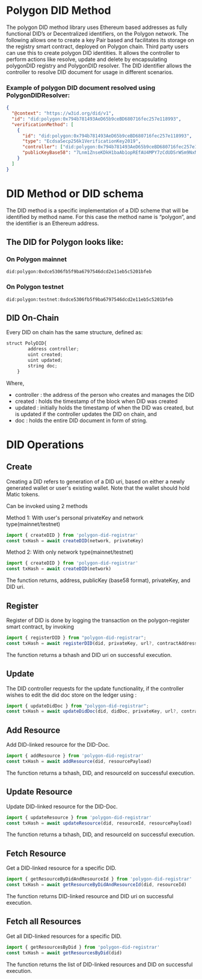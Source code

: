 # Polygon DID Method

The polygon DID method library uses Ethereum based addresses as fully functional DID’s or Decentralized identifiers, on the Polygon network. The following allows one to create a key Pair based and facilitates its storage on the registry smart contract, deployed on Polygon chain.
Third party users can use this to create polygon DID identities. It allows the controller to perform actions like resolve, update and delete by encapsulating polygonDID registry and PolygonDID resolver.
The DID identifier allows the controller to resolve DID document for usage in different scenarios.

### Example of polygon DID document resolved using PolygonDIDResolver:

```json
{
  "@context": "https://w3id.org/did/v1",
  "id": "did:polygon:0x794b781493AeD65b9ceBD680716fec257e118993",
  "verificationMethod": [
    {
      "id": "did:polygon:0x794b781493AeD65b9ceBD680716fec257e118993",
      "type": "EcdsaSecp256k1VerificationKey2019",
      "controller": ["did:polygon:0x794b781493AeD65b9ceBD680716fec257e118993"],
      "publicKeyBase58": "7Lnm1ZnseKDkH1baAb1opREfAU4MPY7zCdUDSrWSm9NxNTQmy4neU9brFUYnEcyy7CwFKjD11ikyP9J8cf6zEaAKrEzzp"
    }
  ]
}
```

# DID Method or DID schema

The DID method is a specific implementation of a DID scheme that will be identified by method name. For this case the method name is “polygon”, and the identifier is an Ethereum address.

## The DID for Polygon looks like:

### On Polygon mainnet

```
did:polygon:0xdce5306fb5f9ba6797546dcd2e11eb5c5201bfeb
```

### On Polygon testnet

```
did:polygon:testnet:0xdce5306fb5f9ba6797546dcd2e11eb5c5201bfeb
```

## DID On-Chain

Every DID on chain has the same structure, defined as:

```js
struct PolyDID{
        address controller;
        uint created;
        uint updated;
        string doc;
    }
```

Where,

- controller : the address of the person who creates and manages the DID
- created : holds the timestamp of the block when DID was created
- updated : initially holds the timestamp of when the DID was created, but is updated if the controller updates the DID on chain, and
- doc : holds the entire DID document in form of string.

# DID Operations

## Create

Creating a DID refers to generation of a DID uri, based on either a newly generated wallet or user's existing wallet. Note that the wallet should hold Matic tokens.

Can be invoked using 2 methods

Method 1: With user's personal privateKey and network type(mainnet/testnet)

```js
import { createDID } from 'polygon-did-registrar'
const txHash = await createDID(network, privateKey)
```

Method 2: With only network type(mainnet/testnet)

```js
import { createDID } from 'polygon-did-registrar'
const txHash = await createDID(network)
```

The function returns, address, publicKey (base58 format), privateKey, and DID uri.

## Register

Register of DID is done by logging the transaction on the polygon-register smart contract, by invoking

```js
import { registerDID } from "polygon-did-registrar";
const txHash = await registerDID(did, privateKey, url?, contractAddress?);
```

The function returns a txhash and DID uri on successful execution.

## Update

The DID controller requests for the update functionality, if the controller wishes to edit the did doc store on the ledger using :

```js
import { updateDidDoc } from "polygon-did-registrar";
const txHash = await updateDidDoc(did, didDoc, privateKey, url?, contractAddress?);
```

## Add Resource

Add DID-linked resource for the DID-Doc.

```js
import { addResource } from 'polygon-did-registrar'
const txHash = await addResource(did, resourcePayload)
```

The function returns a txhash, DID, and resourceId on successful execution.

## Update Resource

Update DID-linked resource for the DID-Doc.

```js
import { updateResource } from 'polygon-did-registrar'
const txHash = await updateResource(did, resourceId, resourcePayload)
```

The function returns a txhash, DID, and resourceId on successful execution.

## Fetch Resource

Get a DID-linked resource for a specific DID.

```js
import { getResourceByDidAndResourceId } from 'polygon-did-registrar'
const txHash = await getResourceByDidAndResourceId(did, resourceId)
```

The function returns DID-linked resource and DID uri on successful execution.

## Fetch all Resources

Get all DID-linked resources for a specific DID.

```js
import { getResourcesByDid } from 'polygon-did-registrar'
const txHash = await getResourcesByDid(did)
```

The function returns the list of DID-linked resources and DID on successful execution.
